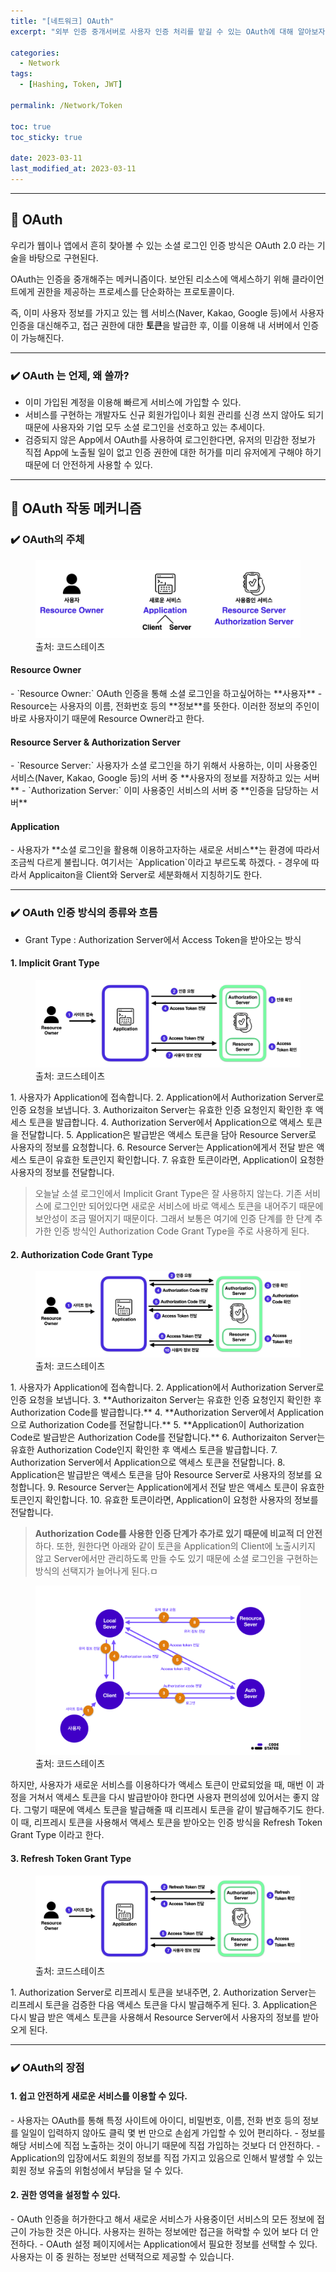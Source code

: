 ```yaml
---
title: "[네트워크] OAuth"
excerpt: "외부 인증 중개서버로 사용자 인증 처리를 맡길 수 있는 OAuth에 대해 알아보자"

categories:
  - Network
tags:
  - [Hashing, Token, JWT]

permalink: /Network/Token

toc: true
toc_sticky: true

date: 2023-03-11
last_modified_at: 2023-03-11
---
```

<hr>

## 📝 OAuth

우리가 웹이나 앱에서 흔히 찾아볼 수 있는 소셜 로그인 인증 방식은 OAuth 2.0 라는 기술을 바탕으로 구현된다.

OAuth는 인증을 중개해주는 메커니즘이다. 보안된 리소스에 액세스하기 위해 클라이언트에게 권한을 제공하는 프로세스를 단순화하는 프로토콜이다.

즉, 이미 사용자 정보를 가지고 있는 웹 서비스(Naver, Kakao, Google 등)에서 사용자 인증을 대신해주고, 접근 권한에 대한 **토큰**을 발급한 후, 이를 이용해 내 서버에서 인증이 가능해진다.

<hr class="sub">

### ✔️ OAuth 는 언제, 왜 쓸까?
- 이미 가입된 계정을 이용해 빠르게 서비스에 가입할 수 있다.
- 서비스를 구현하는 개발자도 신규 회원가입이나 회원 관리를 신경 쓰지 않아도 되기 때문에 사용자와 기업 모두 소셜 로그인을 선호하고 있는 추세이다.
- 검증되지 않은 App에서 OAuth를 사용하여 로그인한다면, 유저의 민감한 정보가 직접 App에 노출될 일이 없고 인증 권한에 대한 허가를 미리 유저에게 구해야 하기 때문에 더 안전하게 사용할 수 있다.

<hr>

## 📝 OAuth 작동 메커니즘
### ✔️ OAuth의 주체
<figure>
  <img src="/assets/images/posts_img/OAuth/subject.png">
  <figcaption>출처: 코드스테이츠</figcaption>
</figure>

<h4 class="sub-title">Resource Owner</h4>
- `Resource Owner:` OAuth 인증을 통해 소셜 로그인을 하고싶어하는 **사용자**
- Resource는 사용자의 이름, 전화번호 등의 **정보**를 뜻한다. 이러한 정보의 주인이 바로 사용자이기 때문에 Resource Owner라고 한다.

<h4 class="sub-title">Resource Server & Authorization Server</h4>
- `Resource Server:` 사용자가 소셜 로그인을 하기 위해서 사용하는, 이미 사용중인 서비스(Naver, Kakao, Google 등)의 서버 중 **사용자의 정보를 저장하고 있는 서버**
- `Authorization Server:` 이미 사용중인 서비스의 서버 중 **인증을 담당하는 서버**

<h4 class="sub-title">Application</h4>
- 사용자가 **소셜 로그인을 활용해 이용하고자하는 새로운 서비스**는 환경에 따라서 조금씩 다르게 불립니다. 여기서는 `Application`이라고 부르도록 하겠다.
- 경우에 따라서 Applicaiton을 Client와 Server로 세분화해서 지칭하기도 한다.

<hr class="sub">

### ✔️ OAuth 인증 방식의 종류와 흐름
- Grant Type : Authorization Server에서 Access Token을 받아오는 방식

#### 1. Implicit Grant Type
<figure>
  <img src="/assets/images/posts_img/OAuth/Implicit.png">
  <figcaption>출처: 코드스테이츠</figcaption>
</figure>
1. 사용자가 Application에 접속합니다.
2. Application에서 Authorization Server로 인증 요청을 보냅니다.
3. Authorizaiton Server는 유효한 인증 요청인지 확인한 후 액세스 토큰을 발급합니다.
4. Authorization Server에서 Application으로 액세스 토큰을 전달합니다.
5. Application은 발급받은 액세스 토큰을 담아 Resource Server로 사용자의 정보를 요청합니다.
6. Resource Server는 Application에게서 전달 받은 액세스 토큰이 유효한 토큰인지 확인합니다.
7. 유효한 토큰이라면, Application이 요청한 사용자의 정보를 전달합니다.

>오늘날 소셜 로그인에서 Implicit Grant Type은 잘 사용하지 않는다.
기존 서비스에 로그인만 되어있다면 새로운 서비스에 바로 액세스 토큰을 내어주기 때문에 보안성이 조금 떨어지기 때문이다.
그래서 보통은 여기에 인증 단계를 한 단계 추가한 인증 방식인 Authorization Code Grant Type을 주로 사용하게 된다.

#### 2. Authorization Code Grant Type
<figure>
  <img src="/assets/images/posts_img/OAuth/AuthorizationCode.png">
  <figcaption>출처: 코드스테이츠</figcaption>
</figure>
1. 사용자가 Application에 접속합니다.
2. Application에서 Authorization Server로 인증 요청을 보냅니다.
3. **Authorizaiton Server는 유효한 인증 요청인지 확인한 후 Authorization Code를 발급합니다.**
4. **Authorization Server에서 Application으로 Authorization Code를 전달합니다.**
5. **Application이 Authorization Code로 발급받은 Authorization Code를 전달합니다.**
6. Authorizaiton Server는 유효한 Authorization Code인지 확인한 후 액세스 토큰을 발급합니다.
7. Authorization Server에서 Application으로 액세스 토큰을 전달합니다.
8. Application은 발급받은 액세스 토큰을 담아 Resource Server로 사용자의 정보를 요청합니다.
9. Resource Server는 Application에게서 전달 받은 액세스 토큰이 유효한 토큰인지 확인합니다.
10. 유효한 토큰이라면, Application이 요청한 사용자의 정보를 전달합니다.

>**Authorization Code를 사용한 인증 단계가 추가로 있기 때문에 비교적 더 안전**하다. 또한, 원한다면 아래와 같이 토큰을 Application의 Client에 노출시키지 않고 Server에서만 관리하도록 만들 수도 있기 때문에 소셜 로그인을 구현하는 방식의 선택지가 늘어나게 된다.ㅁ

<figure>
  <img src="/assets/images/posts_img/OAuth/AuthorizationCode2.png">
  <figcaption>출처: 코드스테이츠</figcaption>
</figure>
하지만, 사용자가 새로운 서비스를 이용하다가 액세스 토큰이 만료되었을 때, 매번 이 과정을 거쳐서 액세스 토큰을 다시 발급받아야 한다면 사용자 편의성에 있어서는 좋지 않다. 그렇기 때문에 액세스 토큰을 발급해줄 때 리프레시 토큰을 같이 발급해주기도 한다. 이 때, 리프레시 토큰을 사용해서 액세스 토큰을 받아오는 인증 방식을 Refresh Token Grant Type 이라고 한다.

#### 3. Refresh Token Grant Type
<figure>
  <img src="/assets/images/posts_img/OAuth/refreshToken.png">
  <figcaption>출처: 코드스테이츠</figcaption>
</figure>
1. Authorization Server로 리프레시 토큰을 보내주면,
2. Authorization Server는 리프레시 토큰을 검증한 다음 액세스 토큰을 다시 발급해주게 된다.
3. Application은 다시 발급 받은 액세스 토큰을 사용해서 Resource Server에서 사용자의 정보를 받아오게 된다.

<hr class="sub">

### ✔️ OAuth의 장점
<h4 class="sub-title">1. 쉽고 안전하게 새로운 서비스를 이용할 수 있다.</h4>
- 사용자는 OAuth를 통해 특정 사이트에 아이디, 비밀번호, 이름, 전화 번호 등의 정보를 일일이 입력하지 않아도 클릭 몇 번 만으로 손쉽게 가입할 수 있어 편리하다.
- 정보를 해당 서비스에 직접 노출하는 것이 아니기 때문에 직접 가입하는 것보다 더 안전하다.
- Application의 입장에서도 회원의 정보를 직접 가지고 있음으로 인해서 발생할 수 있는 회원 정보 유출의 위험성에서 부담을 덜 수 있다.

<h4 class="sub-title">2. 권한 영역을 설정할 수 있다.</h4>
- OAuth 인증을 허가한다고 해서 새로운 서비스가 사용중이던 서비스의 모든 정보에 접근이 가능한 것은 아니다. 사용자는 원하는 정보에만 접근을 허락할 수 있어 보다 더 안전하다.
- OAuth 설정 페이지에서는 Application에서 필요한 정보를 선택할 수 있다. 사용자는 이 중 원하는 정보만 선택적으로 제공할 수 있습니다.